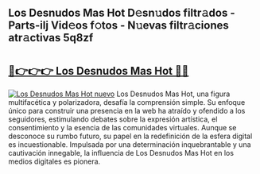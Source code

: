 ## Los Desnudos Mas Hot D𝚎sn𝚞dos filtr𝚊dos - Parts-ilj Vid𝚎os f𝚘tos - N𝚞evas filtr𝚊ciones atr𝚊ctivas 5q8zf

# <h2><a href="http://mb1w3sl.tromn.icu/?c=Los+Desnudos+Mas+Hot">🔗👉👉👉 Los Desnudos Mas Hot 🔗🔗</a></h2>

[![Los Desnudos Mas Hot nuevo](https://i.imgur.com/pEAQMta.gif)](http://mb1w3sl.tromn.icu/?c=Los+Desnudos+Mas+Hot)
Los Desnudos Mas Hot, una figura multifacética y polarizadora, desafía la comprensión simple. Su enfoque único para construir una presencia en la web ha atraído y ofendido a los seguidores, estimulando debates sobre la expresión artística, el consentimiento y la esencia de las comunidades virtuales. Aunque se desconoce su rumbo futuro, su papel en la redefinición de la esfera digital es incuestionable. Impulsada por una determinación inquebrantable y una cautivación innegable, la influencia de Los Desnudos Mas Hot en los medios digitales es pionera.
